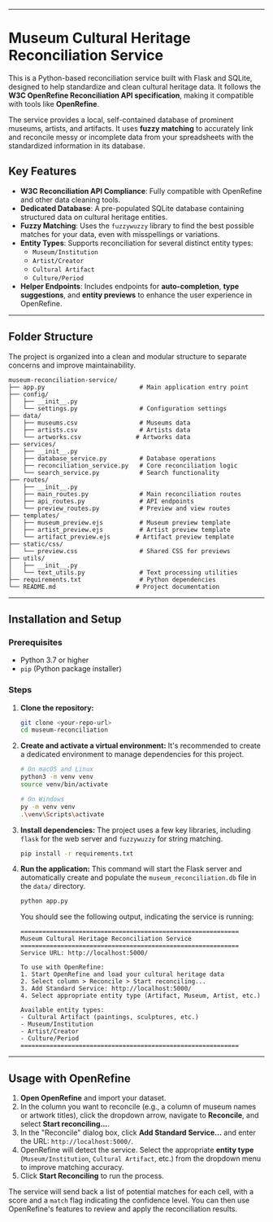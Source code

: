 -----

# Museum Cultural Heritage Reconciliation Service

This is a Python-based reconciliation service built with Flask and SQLite, designed to help standardize and clean cultural heritage data. It follows the **W3C OpenRefine Reconciliation API specification**, making it compatible with tools like **OpenRefine**.

The service provides a local, self-contained database of prominent museums, artists, and artifacts. It uses **fuzzy matching** to accurately link and reconcile messy or incomplete data from your spreadsheets with the standardized information in its database.

## Key Features

  - **W3C Reconciliation API Compliance**: Fully compatible with OpenRefine and other data cleaning tools.
  - **Dedicated Database**: A pre-populated SQLite database containing structured data on cultural heritage entities.
  - **Fuzzy Matching**: Uses the `fuzzywuzzy` library to find the best possible matches for your data, even with misspellings or variations.
  - **Entity Types**: Supports reconciliation for several distinct entity types:
      - `Museum/Institution`
      - `Artist/Creator`
      - `Cultural Artifact`
      - `Culture/Period`
  - **Helper Endpoints**: Includes endpoints for **auto-completion**, **type suggestions**, and **entity previews** to enhance the user experience in OpenRefine.

-----

## Folder Structure

The project is organized into a clean and modular structure to separate concerns and improve maintainability.

```
museum-reconciliation-service/
├── app.py                          # Main application entry point
├── config/
│   ├── __init__.py
│   └── settings.py                 # Configuration settings
├── data/
│   ├── museums.csv                 # Museums data
│   ├── artists.csv                 # Artists data
│   └── artworks.csv               # Artworks data
├── services/
│   ├── __init__.py
│   ├── database_service.py         # Database operations
│   ├── reconciliation_service.py   # Core reconciliation logic
│   └── search_service.py           # Search functionality
├── routes/
│   ├── __init__.py
│   ├── main_routes.py              # Main reconciliation routes
│   ├── api_routes.py               # API endpoints
│   └── preview_routes.py           # Preview and view routes
├── templates/
│   ├── museum_preview.ejs          # Museum preview template
│   ├── artist_preview.ejs          # Artist preview template
│   └── artifact_preview.ejs       # Artifact preview template
├── static/css/
│   └── preview.css                 # Shared CSS for previews
├── utils/
│   ├── __init__.py
│   └── text_utils.py               # Text processing utilities
├── requirements.txt                # Python dependencies
└── README.md                      # Project documentation
```

-----

## Installation and Setup

### Prerequisites

  - Python 3.7 or higher
  - `pip` (Python package installer)

### Steps

1.  **Clone the repository:**

    ```sh
    git clone <your-repo-url>
    cd museum-reconciliation
    ```

2.  **Create and activate a virtual environment:**
    It's recommended to create a dedicated environment to manage dependencies for this project.

    ```sh
    # On macOS and Linux
    python3 -m venv venv
    source venv/bin/activate

    # On Windows
    py -m venv venv
    .\venv\Scripts\activate
    ```

3.  **Install dependencies:**
    The project uses a few key libraries, including `flask` for the web server and `fuzzywuzzy` for string matching.

    ```sh
    pip install -r requirements.txt
    ```

4.  **Run the application:**
    This command will start the Flask server and automatically create and populate the `museum_reconciliation.db` file in the `data/` directory.

    ```sh
    python app.py
    ```

    You should see the following output, indicating the service is running:

    ```
    ============================================================
    Museum Cultural Heritage Reconciliation Service
    ============================================================
    Service URL: http://localhost:5000/

    To use with OpenRefine:
    1. Start OpenRefine and load your cultural heritage data
    2. Select column > Reconcile > Start reconciling...
    3. Add Standard Service: http://localhost:5000/
    4. Select appropriate entity type (Artifact, Museum, Artist, etc.)

    Available entity types:
    - Cultural Artifact (paintings, sculptures, etc.)
    - Museum/Institution
    - Artist/Creator
    - Culture/Period
    ============================================================
    ```

-----

## Usage with OpenRefine

1.  **Open OpenRefine** and import your dataset.
2.  In the column you want to reconcile (e.g., a column of museum names or artwork titles), click the dropdown arrow, navigate to **Reconcile**, and select **Start reconciling...**.
3.  In the "Reconcile" dialog box, click **Add Standard Service...** and enter the URL: `http://localhost:5000/`.
4.  OpenRefine will detect the service. Select the appropriate **entity type** (`Museum/Institution`, `Cultural Artifact`, etc.) from the dropdown menu to improve matching accuracy.
5.  Click **Start Reconciling** to run the process.

The service will send back a list of potential matches for each cell, with a score and a `match` flag indicating the confidence level. You can then use OpenRefine's features to review and apply the reconciliation results.